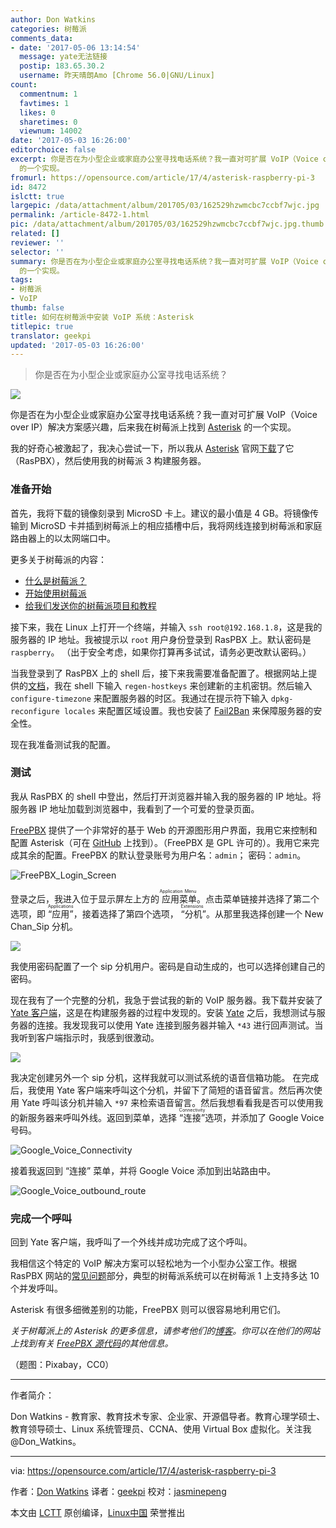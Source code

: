 ```yaml
---
author: Don Watkins
categories: 树莓派
comments_data:
- date: '2017-05-06 13:14:54'
  message: yate无法链接
  postip: 183.65.30.2
  username: 昨天晴朗Amo [Chrome 56.0|GNU/Linux]
count:
  commentnum: 1
  favtimes: 1
  likes: 0
  sharetimes: 0
  viewnum: 14002
date: '2017-05-03 16:26:00'
editorchoice: false
excerpt: 你是否在为小型企业或家庭办公室寻找电话系统？我一直对可扩展 VoIP（Voice over IP）解决方案感兴趣，后来我在树莓派上找到 Asterisk
  的一个实现。
fromurl: https://opensource.com/article/17/4/asterisk-raspberry-pi-3
id: 8472
islctt: true
largepic: /data/attachment/album/201705/03/162529hzwmcbc7ccbf7wjc.jpg
permalink: /article-8472-1.html
pic: /data/attachment/album/201705/03/162529hzwmcbc7ccbf7wjc.jpg.thumb.jpg
related: []
reviewer: ''
selector: ''
summary: 你是否在为小型企业或家庭办公室寻找电话系统？我一直对可扩展 VoIP（Voice over IP）解决方案感兴趣，后来我在树莓派上找到 Asterisk
  的一个实现。
tags:
- 树莓派
- VoIP
thumb: false
title: 如何在树莓派中安装 VoIP 系统：Asterisk
titlepic: true
translator: geekpi
updated: '2017-05-03 16:26:00'
---
```



> 
> 你是否在为小型企业或家庭办公室寻找电话系统？
> 
> 
> 


![](/data/attachment/album/201705/03/162529hzwmcbc7ccbf7wjc.jpg)


你是否在为小型企业或家庭办公室寻找电话系统？我一直对可扩展 VoIP（Voice over IP）解决方案感兴趣，后来我在树莓派上找到 [Asterisk](http://www.asterisk.org/) 的一个实现。


我的好奇心被激起了，我决心尝试一下，所以我从 [Asterisk](http://www.raspberry-asterisk.org/downloads/) 官网[下载](http://download.raspberry-asterisk.org/raspbx-28-01-2017.zip)了它（RasPBX），然后使用我的树莓派 3 构建服务器。


### 准备开始


首先，我将下载的镜像刻录到 MicroSD 卡上。建议的最小值是 4 GB。将镜像传输到 MicroSD 卡并插到树莓派上的相应插槽中后，我将网线连接到树莓派和家庭路由器上的以太网端口中。


更多关于树莓派的内容：


* [什么是树莓派？](https://opensource.com/resources/what-raspberry-pi?src=raspberry_pi_resource_menu)
* [开始使用树莓派](https://opensource.com/article/16/12/getting-started-raspberry-pi?src=raspberry_pi_resource_menu)
* [给我们发送你的树莓派项目和教程](https://opensource.com/article/17/2/raspberry-pi-submit-your-article?src=raspberry_pi_resource_menu)


接下来，我在 Linux 上打开一个终端，并输入 `ssh root@192.168.1.8`，这是我的服务器的 IP 地址。我被提示以 `root` 用户身份登录到 RasPBX 上。默认密码是 `raspberry`。 （出于安全考虑，如果你打算再多试试，请务必更改默认密码。）


当我登录到了 RasPBX 上的 shell 后，接下来我需要准备配置了。根据网站上提供的[文档](http://www.raspberry-asterisk.org/documentation/)，我在 shell 下输入 `regen-hostkeys` 来创建新的主机密钥。然后输入 `configure-timezone` 来配置服务器的时区。我通过在提示符下输入 `dpkg-reconfigure locales` 来配置区域设置。我也安装了 [Fail2Ban](http://www.raspberry-asterisk.org/documentation/#fail2ban) 来保障服务器的安全性。


现在我准备测试我的配置。


### 测试


我从 RasPBX 的 shell 中登出，然后打开浏览器并输入我的服务器的 IP 地址。将服务器 IP 地址加载到浏览器中，我看到了一个可爱的登录页面。


[FreePBX](https://www.freepbx.org/) 提供了一个非常好的基于 Web 的开源图形用户界面，我用它来控制和配置 Asterisk（可在 [GitHub](https://github.com/asterisk/asterisk/blob/master/LICENSE) 上找到）。（FreePBX 是 GPL 许可的）。我用它来完成其余的配置。FreePBX 的默认登录账号为用户名：`admin`； 密码：`admin`。


![FreePBX_Login_Screen](/data/attachment/album/201705/03/162614itobbhvmhoytvmv4.png "FreePBX_Login_Screen")


登录之后，我进入位于显示屏左上方的<ruby> 应用菜单 <rt>  Application Menu </rt></ruby>。点击菜单链接并选择了第二个选项，即 <ruby> “应用” <rt>  Applications </rt></ruby>，接着选择了第四个选项，<ruby> “分机” <rt>  Extensions </rt></ruby>。从那里我选择创建一个 New Chan\_Sip 分机。


![](/data/attachment/album/201705/03/162614sjwbjvuwz4uglghj.png)


我使用密码配置了一个 sip 分机用户。密码是自动生成的，也可以选择创建自己的密码。


现在我有了一个完整的分机，我急于尝试我的新的 VoIP 服务器。我下载并安装了 [Yate 客户端](http://yateclient.yate.ro/index.php/Download/Download)，这是在构建服务器的过程中发现的。安装 [Yate](https://en.wikipedia.org/wiki/Yate_(telephony_engine)) 之后，我想测试与服务器的连接。我发现我可以使用 Yate 连接到服务器并输入 `*43` 进行回声测试。当我听到客户端指示时，我感到很激动。


![](/data/attachment/album/201705/03/162615pydklpbc3z30gcy4.png)


我决定创建另外一个 sip 分机，这样我就可以测试系统的语音信箱功能。 在完成后，我使用 Yate 客户端来呼叫这个分机，并留下了简短的语音留言。然后再次使用 Yate 呼叫该分机并输入 `*97` 来检索语音留言。然后我想看看我是否可以使用我的新服务器来呼叫外线。返回到菜单，选择 <ruby> “连接” <rt>  Connectivity </rt></ruby> 选项，并添加了 Google Voice 号码。


![Google_Voice_Connectivity](/data/attachment/album/201705/03/162615f8yhyk5wtyghawat.png "Google_Voice_Connectivity")


接着我返回到 “连接” 菜单，并将 Google Voice 添加到出站路由中。


![Google_Voice_outbound_route](/data/attachment/album/201705/03/162616srvlo9ovflvlswob.png "Google_Voice_outbound_route")


### 完成一个呼叫


回到 Yate 客户端，我呼叫了一个外线并成功完成了这个呼叫。


我相信这个特定的 VoIP 解决方案可以轻松地为一个小型办公室工作。根据 RasPBX 网站的[常见问题](http://www.raspberry-asterisk.org/faq/)部分，典型的树莓派系统可以在树莓派 1 上支持多达 10 个并发呼叫。


Asterisk 有很多细微差别的功能，FreePBX 则可以很容易地利用它们。


*关于树莓派上的 Asterisk 的更多信息，请参考他们的[博客](http://www.raspberry-asterisk.org/blog/)。你可以在他们的网站上找到有关 [FreePBX 源代码](https://www.freepbx.org/development/source-code/)的其他信息。*


（题图：Pixabay，CC0）




---


作者简介：


Don Watkins - 教育家、教育技术专家、企业家、开源倡导者。教育心理学硕士、教育领导硕士、Linux 系统管理员、CCNA、使用 Virtual Box 虚拟化。关注我 @Don\_Watkins。




---


via: <https://opensource.com/article/17/4/asterisk-raspberry-pi-3>


作者：[Don Watkins](https://opensource.com/users/don-watkins) 译者：[geekpi](https://github.com/geekpi) 校对：[jasminepeng](https://github.com/jasminepeng)


本文由 [LCTT](https://github.com/LCTT/TranslateProject) 原创编译，[Linux中国](https://linux.cn/) 荣誉推出